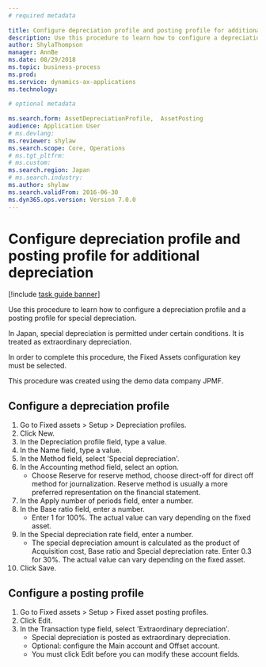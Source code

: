 ```yaml
--- 
# required metadata 
 
title: Configure depreciation profile and posting profile for additional depreciation
description: Use this procedure to learn how to configure a depreciation profile and a posting profile for special depreciation. 
author: ShylaThompson
manager: AnnBe 
ms.date: 08/29/2018
ms.topic: business-process 
ms.prod:  
ms.service: dynamics-ax-applications 
ms.technology:  
 
# optional metadata 
 
ms.search.form: AssetDepreciationProfile,  AssetPosting   
audience: Application User 
# ms.devlang:  
ms.reviewer: shylaw
ms.search.scope: Core, Operations 
# ms.tgt_pltfrm:  
# ms.custom:  
ms.search.region: Japan
# ms.search.industry: 
ms.author: shylaw
ms.search.validFrom: 2016-06-30 
ms.dyn365.ops.version: Version 7.0.0 
---
```

# Configure depreciation profile and posting profile for additional depreciation

[!include [task guide banner](../../includes/task-guide-banner.md)]

Use this procedure to learn how to configure a depreciation profile and a posting profile for special depreciation.

In Japan, special depreciation is permitted under certain conditions. It is treated as extraordinary depreciation. 

In order to complete this procedure, the Fixed Assets configuration key must be selected.

This procedure was created using the demo data company JPMF.




## Configure a depreciation profile
1. Go to Fixed assets > Setup > Depreciation profiles.
2. Click New.
3. In the Depreciation profile field, type a value.
4. In the Name field, type a value.
5. In the Method field, select 'Special depreciation'.
6. In the Accounting method field, select an option.
    * Choose Reserve for reserve method, choose direct-off for direct off method for journalization. Reserve method is usually a more preferred representation on the financial statement.  
7. In the Apply number of periods field, enter a number.
8. In the Base ratio field, enter a number.
    * Enter 1 for 100%. The actual value can vary depending on the fixed asset.  
9. In the Special depreciation rate field, enter a number.
    * The special depreciation amount is calculated as the product of Acquisition cost, Base ratio and Special depreciation rate.  Enter 0.3 for 30%. The actual value can vary depending on the fixed asset.  
10. Click Save.

## Configure a posting profile
1. Go to Fixed assets > Setup > Fixed asset posting profiles.
2. Click Edit.
3. In the Transaction type field, select 'Extraordinary depreciation'.
    * Special depreciation is posted as extraordinary depreciation.  
    * Optional: configure the Main account and Offset account.  
    * You must click Edit before you can modify these account fields.  

